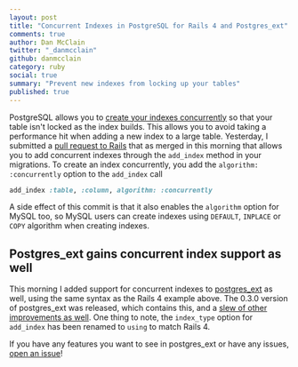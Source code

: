 ```yaml
---
layout: post
title: "Concurrent Indexes in PostgreSQL for Rails 4 and Postgres_ext"
comments: true
author: Dan McClain
twitter: "_danmcclain"
github: danmcclain
category: ruby
social: true
summary: "Prevent new indexes from locking up your tables"
published: true
---
```


PostgreSQL allows you to [create your indexes
concurrently](http://www.postgresguide.com/performance/indexes.html#create-index-concurrently)
so that your table isn't locked as the index builds. This allows you to
avoid taking a performance hit when adding a new index to a large table.
Yesterday, I submitted a [pull request to
Rails](https://github.com/rails/rails/pull/9923) that as merged in this
morning that allows you to add concurrent indexes through the
`add_index` method in your migrations. To create an index concurrently,
you add the `algorithm: :concurrently` option to the `add_index` call


```ruby
add_index :table, :column, algorithm: :concurrently
```

A side effect of this commit is that it also enables the `algorithm`
option for MySQL too, so MySQL users can create indexes using `DEFAULT`,
`INPLACE` or `COPY` algorithm when creating indexes.

## Postgres\_ext gains concurrent index support as well

This morning I added support for concurrent indexes to
[postgres\_ext](https://github.com/dockyard/postgres_ext) as well, using
the same syntax as the Rails 4 example above. The 0.3.0 version of
postgres\_ext was released, which contains this, and a [slew of other
improvements as
well](https://github.com/dockyard/postgres_ext/blob/master/CHANGELOG.md#030).
One thing to note, the `index_type` option for `add_index` has been
renamed to `using` to match Rails 4.

If you have any features you want to see in postgres\_ext or have any
issues, [open an issue](https://github.com/dockyard/postgres_ext/issue)!
